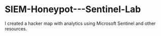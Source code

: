 # SIEM-Honeypot---Sentinel-Lab
I created a hacker map with analytics using Microsoft Sentinel and other resources.
